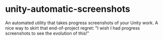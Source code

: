 # unity-automatic-screenshots
An automated utility that takes progress screenshots of your Unity work. A nice way to skirt that end-of-project regret: "I wish I had progress screenshots to see the evolution of this!"
